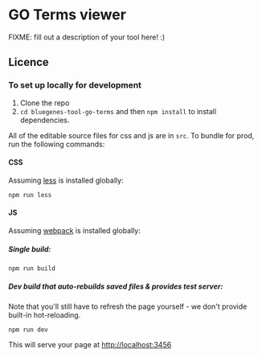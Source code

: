 #  GO Terms viewer

FIXME: fill out a description of your tool here! :)

## Licence


### To set up locally for development

1. Clone the repo
2. `cd bluegenes-tool-go-terms` and then `npm install` to install dependencies.

All of the editable source files for css and js are in `src`. To bundle for prod, run the following commands:

#### CSS

Assuming [less](http://lesscss.org/) is installed globally:

```
npm run less
```

#### JS

Assuming [webpack](https://webpack.js.org/) is installed globally:

##### Single build:
```
npm run build
```


##### Dev build that auto-rebuilds saved files & provides test server:
Note that you'll still have to refresh the page yourself - we don't provide built-in hot-reloading.
```
npm run dev
```

This will serve your page at [http://localhost:3456](http://localhost:3456)
